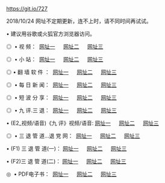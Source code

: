 https://git.io/727
<p>2018/10/24 网址不定期更新，连不上时，请不同时间再试试。
<p>• 建议用谷歌或火狐官方浏览器访问。
<p>◎  • 视 频： 
<a href="http://wbl.cercadelrio.com/" target="_blank">网址一</a> 　 
<a href="http://waq.cercadelrio.com/9018.html" target="_blank">网址二</a> 　 
<a href="http://waq.cercadelrio.com/9449.html" target="_blank">网址三</a></p>
<p>◎ </span>  •  小 站：  
<a href="http://wbl.cercadelrio.com/" target="_blank">网址一</a> 　 
<a href="http://waq.cercadelrio.com/" target="_blank">网址二</a> 　 
<a href="http://waq.cercadelrio.com/read/" target="_blank">网址三</a></p>
<p>◎  • 翻 墙 软 件 ：  
<a href="http://wbl.cercadelrio.com/ff/" target="_blank">网址一</a> 　 
<a href="http://waq.cercadelrio.com/s/read/a1_nd.html" target="_blank">网址二</a> 　 
<a href="http://waq.cercadelrio.com/ff/index.html" target="_blank">网址三</a></p>
<p>◎ </span>  • 每 日 新 闻：  
<a href="http://wbl.cercadelrio.com/day/" target="_blank">网址一</a> 　 
<a href="http://waq.cercadelrio.com/day/" target="_blank">网址二</a> 　 
<a href="http://waq.cercadelrio.com/day/index.html" target="_blank">网址三</a></p>
<p>◎ </span>  • 短 波 分 享：  
<a href="http://wbl.cercadelrio.com/h/" target="_blank">网址一</a> 　 
<a href="http://waq.cercadelrio.com/h/" target="_blank">网址二</a> 　 
<a href="http://waq.cercadelrio.com/h/index.html" target="_blank">网址三</a></p>
<p>◎   • 九 评.三 退：  
<a href="http://wbl.cercadelrio.com/t/" target="_blank">网址一</a> 　 
<a href="http://waq.cercadelrio.com/v2/index.html" target="_blank">网址二</a> 　 
<a href="http://waq.cercadelrio.com/tt/index.html" target="_blank">网址三</a> 　</p>
<p>  • (E2_视频/语音)《九 评》视频/语音: 
<a href="http://waq.cercadelrio.com/7738.html" target="_blank">网址一</a> 　 
<a href="http://waq.cercadelrio.com/7614.html" target="_blank">网址二</a> 　 
<a href="http://waq.cercadelrio.com/7633.html" target="_blank">网址三</a></p>
<p>◎   • 三 退 管 道...退 党 网：  
<a href="http://wbl.cercadelrio.com/go/td1.html" target="_blank">网址一</a> 　 
<a href="http://waq.cercadelrio.com/go/td2.html" target="_blank">网址二</a> 　 
<a href="http://waq.cercadelrio.com/go/td3.html" target="_blank">网址三</a></p>
<p>  • (F1) 三 退 管 道(一)： 
<a href="http://wbl.cercadelrio.com/dd/" target="_blank">网址一</a> 　 
<a href="http://waq.cercadelrio.com/s/read/a1_tdx.html" target="_blank">网址二</a> 　 
<a href="http://waq.cercadelrio.com/dd/" target="_blank">网址三</a></p>
<p>  • (F2)三 退 管 道(二)： 
<a href="http://waq.cercadelrio.com/d/" target="_blank">网址一</a> 　 
<a href="http://wbl.cercadelrio.com/d/index.html" target="_blank">网址二</a> 　 
<a href="http://waq.cercadelrio.com/d/" target="_blank">网址三</a></p>
<p>◎   • PDF电子书：  
<a href="http://wbl.cercadelrio.com/p/" target="_blank">网址一</a> 　 
<a href="http://waq.cercadelrio.com/p/index.html" target="_blank">网址二</a> 　 
<a href="http://waq.cercadelrio.com/p/" target="_blank">网址三</a></p>


